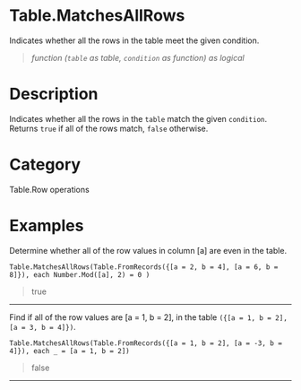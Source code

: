 # Table.MatchesAllRows
Indicates whether all the rows in the table meet the given condition.
> _function (<code>table</code> as table, <code>condition</code> as function) as logical_

# Description 
Indicates whether all the rows in the <code>table</code> match the given <code>condition</code>. Returns <code>true</code> if all of the rows match, <code>false</code> otherwise.
# Category 
Table.Row operations
# Examples 
Determine whether all of the row values in column [a] are even in the table.
```
Table.MatchesAllRows(Table.FromRecords({[a = 2, b = 4], [a = 6, b = 8]}), each Number.Mod([a], 2) = 0 )
```
> true
***
Find if all of the row values are [a = 1, b = 2], in the table <code>({[a = 1, b = 2], [a = 3, b = 4]})</code>.
```
Table.MatchesAllRows(Table.FromRecords({[a = 1, b = 2], [a = -3, b = 4]}), each _ = [a = 1, b = 2])
```
> false
***
